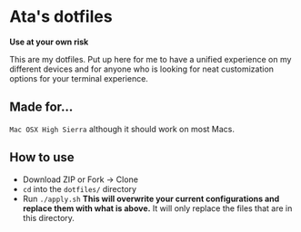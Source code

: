 # Ata's dotfiles
**Use at your own risk**



This are my dotfiles. Put up here for me to have a unified experience on my
different devices and for anyone who is looking for neat customization options
for your terminal experience.

## Made for...
`Mac OSX High Sierra` although it should work on most Macs.

## How to use
* Download ZIP or Fork -> Clone
* `cd` into the `dotfiles/` directory
* Run `./apply.sh` **This will overwrite your current configurations and replace them with what is above.** It will only replace the files that are in this directory.
